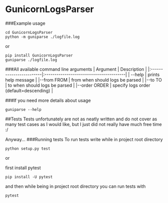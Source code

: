 # GunicornLogsParser

###Example usage
```shell
cd GunicornLogsParser
python -m guniparse ./logfile.log
```
or
```shell
pip install GunicornLogsParser
guniparse ./logfile.log
```

###All available command line arguments
| Argument                | Description                             |
|:------------------------|:----------------------------------------|
| --help                  | prints help message                     |
|--from FROM              | from when should logs be parsed         |
|--to TO                  | to when should logs be parsed           |
|--order ORDER            | specify logs order (default=descending) |

###If you need more details about usage
```shell
guniparse --help
```

##Tests
Tests unfortunately are not as neatly written and do not cover as many test cases
as I would like, but I just did not really have much free time :/

Anyway...
###Running tests
To run tests write while in project root directory
```shell
python setup.py test 
```

or

first install pytest
```shell
pip install -U pytest
```
and then while being in project root directory you can run tests with
```shell
pytest
```
